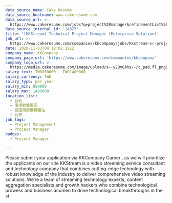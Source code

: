 ```yaml
---
data_source_name: Cake Resume
data_source_hostname: www.cakeresume.com
data_source_url: >-
  https://www.cakeresume.com/jobs?q=project%20manager&refinementList%5Blang_name%5D%5B0%5D=English&refinementList%5Bsalary_type%5D=per_year&range%5Bsalary_range%5D%5Bmin%5D=1000000&page=2
data_source_internal_id: '24327'
title: '[KKStream] Technical Project Manager (Enterprise Solution)'
job_url: >-
  https://www.cakeresume.com/companies/kkcompany/jobs/kkstream-sr-project-manager-music-streaming
date: 2020-11-03T04:12:02.291Z
company_name: KKCompany
company_page_url: 'https://www.cakeresume.com/companies/kkcompany'
company_logo_url: >-
  https://media.cakeresume.com/image/upload/s--yJQmCAhs--/c_pad,fl_png8,h_200,w_200/v1637561973/kxxyllrqxnxut3jg0vup.png
salary_text: TWD850000 - TWD1400000
salary_currency: TWD
salary_type: per_year
salary_min: 850000
salary_max: 1400000
location_list:
  - 台北
  - 南港軟體園區
  - 捷運南港展覽館站
  - 台灣
job_tags:
  - Project Management
  - Project Manager
badges:
  - Project Manager

---
```


Please submit your application via KKCompany Career , as we will prioritize the applicants on our site KKStream is a video streaming service consultant and technology company that combines cutting-edge technology with robust knowledge of the industry to deliver comprehensive video streaming solutions. We’re a team of streaming technology experts, content aggregation specialists and growth hackers who combine technological prowess and business acumen to drive technological breakthroughs in the st